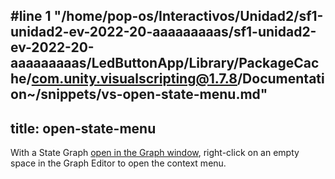 #line 1 "/home/pop-os/Interactivos/Unidad2/sf1-unidad2-ev-2022-20-aaaaaaaaas/sf1-unidad2-ev-2022-20-aaaaaaaaas/LedButtonApp/Library/PackageCache/com.unity.visualscripting@1.7.8/Documentation~/snippets/vs-open-state-menu.md"
---
title: open-state-menu
---

With a State Graph [open in the Graph window](../vs-open-graph-edit.md), right-click on an empty space in the Graph Editor to open the context menu.
